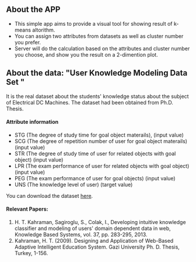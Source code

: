 ## About the APP
* This simple app aims to provide a visual tool for showing result of k-means altorithm.
* You can assign two attributes from datasets as well as cluster number you prefer.
* Server will do the calculation based on the attributes and cluster number you choose, and show you the result on a 2-dimention plot.

## About the data: "User Knowledge Modeling Data Set "
It is the real dataset about the students' knowledge status about the subject of Electrical DC Machines. The dataset had been obtained from Ph.D. Thesis.

#### Attribute information
* STG (The degree of study time for goal object materails), (input value) 
* SCG (The degree of repetition number of user for goal object materails) (input value) 
* STR (The degree of study time of user for related objects with goal object) (input value) 
* LPR (The exam performance of user for related objects with goal object) (input value) 
* PEG (The exam performance of user for goal objects) (input value) 
* UNS (The knowledge level of user) (target value) 
  
You can download the dataset [here](https://archive.ics.uci.edu/ml/datasets/User+Knowledge+Modeling).

#### Relevant Papers:
1. H. T. Kahraman, Sagiroglu, S., Colak, I., Developing intuitive knowledge classifier and modeling of users' domain dependent data in web, 
Knowledge Based Systems, vol. 37, pp. 283-295, 2013. 
2. Kahraman, H. T. (2009). Designing and Application of Web-Based Adaptive Intelligent Education System. Gazi University Ph. D. Thesis, Turkey, 1-156.





